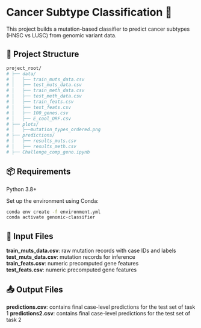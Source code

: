 # Cancer Subtype Classification 🧬

This project builds a mutation-based classifier to predict cancer subtypes (HNSC vs LUSC) from genomic variant data.
## 🔧 Project Structure
```bash
project_root/
# ├── data/
# │   ├── train_muts_data.csv
# │   ├── test_muts_data.csv
# │   ├── train_meth_data.csv
# │   ├── test_meth_data.csv
# │   ├── train_feats.csv
# │   ├── test_feats.csv
# │   ├── 100_genes.csv
# │   ├── E_cool_ORF.csv
# ├── plots/
# │   ├──mutation_types_ordered.png
# ├── predictions/
# │   ├── results_muts.csv
# │   ├── results_meth.csv
# ├── Challenge_comp_geno.ipynb
```

## 📦 Requirements
Python 3.8+

Set up the environment using Conda:

```bash
conda env create -f environment.yml
conda activate genomic-classifier
```

## 📁 Input Files
**train_muts_data.csv**: raw mutation records with case IDs and labels<br>
**test_muts_data.csv**: mutation records for inference<br>
**train_feats.csv**: numeric precomputed gene features<br>
**test_feats.csv**: numeric precomputed gene features<br>

## 📤 Output Files
**predictions.csv**: contains final case-level predictions for the test set of task 1
**predictions2.csv**: contains final case-level predictions for the test set of task 2
